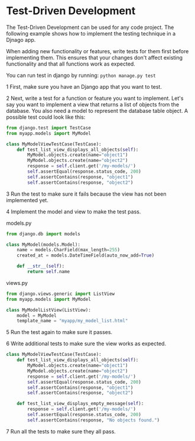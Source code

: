 # Test-Driven Development

The Test-Driven Development can be used for any code project. The following example shows how to implement the testing technique in a Djnago app.

When adding new functionality or features, write tests for them first before implementing them. This ensures that your changes don't affect existing functionality and that all functions work as expected.

You can run test in django by running:
`python manage.py test`

1 First, make sure you have an Django app that you want to test.

2 Next, write a test for a function or feature you want to implement. Let's say you want to implement a view that returns a list of objects from the database. You also need a model to represent the database table object. A possible test could look like this:

``` python
from django.test import TestCase
from myapp.models import MyModel

class MyModelViewTestCase(TestCase):
    def test_list_view_displays_all_objects(self):
        MyModel.objects.create(name="object1")
        MyModel.objects.create(name="object2")
        response = self.client.get('/my-models/')
        self.assertEqual(response.status_code, 200)
        self.assertContains(response, "object1")
        self.assertContains(response, "object2")

```

3 Run the test to make sure it fails because the view has not been implemented yet.

4 Implement the model and view to make the test pass.

models.py

``` python
from django.db import models

class MyModel(models.Model):
    name = models.CharField(max_length=255)
    created_at = models.DateTimeField(auto_now_add=True)

    def __str__(self):
        return self.name
```

views.py

``` python
from django.views.generic import ListView
from myapp.models import MyModel

class MyModelListView(ListView):
    model = MyModel
    template_name = "myapp/my_model_list.html"

```

5 Run the test again to make sure it passes.

6 Write additional tests to make sure the view works as expected.

``` python
class MyModelViewTestCase(TestCase):
    def test_list_view_displays_all_objects(self):
        MyModel.objects.create(name="object1")
        MyModel.objects.create(name="object2")
        response = self.client.get('/my-models/')
        self.assertEqual(response.status_code, 200)
        self.assertContains(response, "object1")
        self.assertContains(response, "object2")

    def test_list_view_displays_empty_message(self):
        response = self.client.get('/my-models/')
        self.assertEqual(response.status_code, 200)
        self.assertContains(response, "No objects found.")


```

7 Run all the tests to make sure they all pass.
